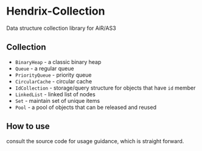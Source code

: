 # Hendrix-Collection
Data structure collection library for AiR/AS3

## Collection
* `BinaryHeap` - a classic binary heap
* `Queue` - a regular queue
* `PriorityQueue` - priority queue
* `CircularCache` - circular cache
* `IdCollection` - storage/query structure for objects that have `id` member
* `LinkedList` - linked list of nodes
* `Set` - maintain set of unique items
* `Pool` - a pool of objects that can be released and reused

## How to use
consult the source code for usage guidance, which is straight forward.
